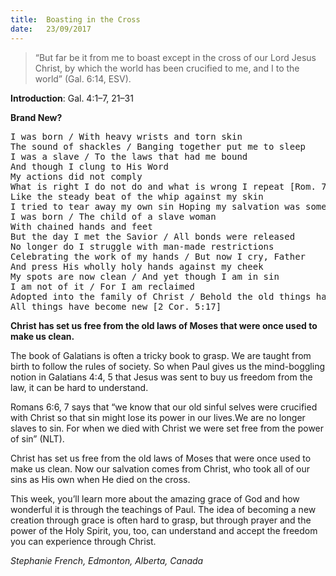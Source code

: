 ```yaml
---
title:  Boasting in the Cross
date:   23/09/2017
---
```


> <p></p>
> “But far be it from me to boast except in the cross of our Lord Jesus Christ, by which the world has been crucified to me, and I to the world” (Gal. 6:14, ESV).

**Introduction**: Gal. 4:1–7, 21–31

**Brand New?**

<pre>
I was born / With heavy wrists and torn skin
The sound of shackles / Banging together put me to sleep
I was a slave / To the laws that had me bound
And though I clung to His Word
My actions did not comply
What is right I do not do and what is wrong I repeat [Rom. 7:15]
Like the steady beat of the whip against my skin
I tried to tear away my own sin Hoping my salvation was somewhere deep within
I was born / The child of a slave woman
With chained hands and feet
But the day I met the Savior / All bonds were released
No longer do I struggle with man-made restrictions
Celebrating the work of my hands / But now I cry, Father
And press His wholly holy hands against my cheek
My spots are now clean / And yet though I am in sin
I am not of it / For I am reclaimed
Adopted into the family of Christ / Behold the old things have passed away
All things have become new [2 Cor. 5:17]
</pre>

**Christ has set us free from the old laws of Moses that were once used to make us clean.**

The book of Galatians is often a tricky book to grasp. We are taught from birth to follow the rules of society. So when Paul gives us the mind-boggling notion in Galatians 4:4, 5 that Jesus was sent to buy us freedom from the law, it can be hard to understand.

Romans 6:6, 7 says that “we know that our old sinful selves were crucified with Christ so that sin might lose its power in our lives.We are no longer slaves to sin. For when we died with Christ we were set free from the power of sin” (NLT).

Christ has set us free from the old laws of Moses that were once used to make us clean. Now our salvation comes from Christ, who took all of our sins as His own when He died on the cross.

This week, you’ll learn more about the amazing grace of God and how wonderful it is through the teachings of Paul. The idea of becoming a new creation through grace is often hard to grasp, but through prayer and the power of the Holy Spirit, you, too, can understand and accept the freedom you can experience through Christ.

_Stephanie French, Edmonton, Alberta, Canada_